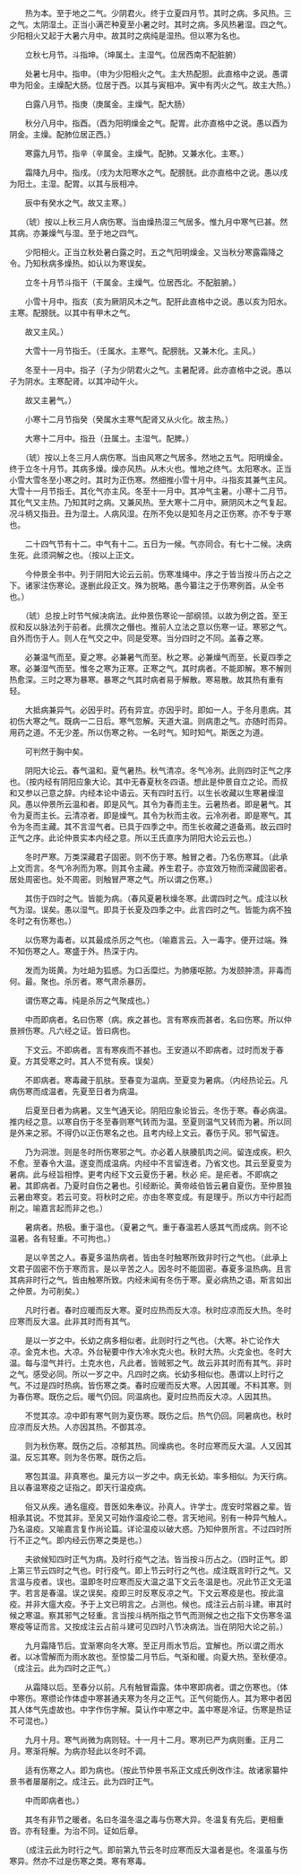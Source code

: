 <!-- { "loadSidebar": true } -->
　　热为本。至于地之二气。少阴君火。终于立夏四月节。其时之病。多风热。三之气。太阴湿土。正当小满芒种夏至小暑之时。其时之病。多风热暑湿。四之气。少阳相火又起于大暑六月中。故其时之病纯是湿热。但以寒为名也。

　　立秋七月节。斗指坤。（坤属土。主湿气。位居西南不配脏腑）

　　处暑七月中。指申。（申为少阳相火之气。主大热配胆。此直格中之说。愚谓申为阳金。主燥配大肠。位居于西。以其与寅相冲。寅中有丙火之气。故主大热。）

　　白露八月节。指庚（庚属金。主燥气。配大肠）

　　秋分八月中。指酉。（酉为阳明燥金之气。配胃。此亦直格中之说。愚以酉为阴金。主燥。配肺位居正西。）

　　寒露九月节。指辛（辛属金。主燥气。配肺。又兼水化。主寒。）

　　霜降九月中。指戌。（戌为太阳寒水之气。配膀胱。此亦直格中之说。愚以戌为阳土。主湿。配胃。以其与辰相冲。

　　辰中有癸水之气。故又主寒。）

　　（琥）按以上秋三月人病伤寒。当由燥热湿三气居多。惟九月中寒气已甚。然其病。亦兼燥气与湿。至于地之四气。

　　少阳相火。正当立秋处暑白露之时。五之气阳明燥金。又当秋分寒露霜降之令。乃知秋病多燥热。如认以为寒误矣。

　　立冬十月节斗指干（干属金。主燥气。位居西北。不配脏腑。）

　　小雪十月中。指亥（亥为厥阴风木之气。配肝此直格中之说。愚以亥为阳水。主寒。配膀胱。以其中有甲木之气。

　　故又主风。）

　　大雪十一月节指壬。（壬属水。主寒气。配膀胱。又兼木化。主风。）

　　冬至十一月中。指子（子为少阴君火之气。主暑配肾。此亦直格中之说。愚以子为阴水。主寒配肾。以其冲动午火。

　　故又主暑气。）

　　小寒十二月节指癸（癸属水主寒气配肾又从火化。故主热。）

　　大寒十二月中。指丑（丑属土。主湿气。配脾。）

　　（琥）按以上冬三月人病伤寒。当由风寒之气居多。然地之五气。阳明燥金。终于立冬十月节。其病多燥。燥亦风热。从木火也。惟地之终气。太阳寒水。正当小雪大雪冬至小寒之时。其时为正伤寒。然细推小雪十月中。斗指亥其兼气主风。大雪十一月节指壬。其化气亦主风。冬至十一月中。其冲气主暑。小寒十二月节。其化气又主热。乃知其时之病。又兼风热。至大寒十二月中。厥阴风木之气复起。况斗柄又指丑。丑为湿土。人病风湿。在所不免以是知冬月之正伤寒。亦不专于寒也。

　　二十四气节有十二。中气有十二。五日为一候。气亦同合。有七十二候。决病生死。此须洞解之也。（按以上正文。

　　今仲景全书中。列于阴阳大论云云前。伤寒准绳中。序之于皆当按斗历占之之下。诸家注伤寒论。遂删此段正文。殊为脱略。愚今纂注之于伤寒例首。从全书也。）

　　（琥）总按上时节气候决病法。此仲景伤寒论一部纲领。以故为例之首。至王叔和反以脉法列于前者。此撰次之僭也。推前人立法之意以伤寒一证。寒邪之气。自外而伤于人。则人在气交之中。同是受寒。当分四时之不同。盖春之寒。

　　必兼温气而至。夏之寒。必兼暑气而至。秋之寒。必兼燥气而至。长夏四季之寒。必兼湿气而至。惟冬之寒为正寒。正寒之气。其时病者。不能即解。寒不解则热愈深。三时之寒为暴寒。暴寒之气其时病者易于解散。寒易散。故其热有重有轻。

　　大抵病兼异气。必因乎时。药有异宜。亦因乎时。即如一人。于冬月患病。其初伤大寒之气。既病一二日后。寒气忽解。天道大温。则病患之气。亦随时而异。用药之道。不无少差。所以伤寒之称。一名时气。知时知气。斯医之为道。

　　可判然于胸中矣。

　　阴阳大论云。春气温和。夏气暑热。秋气清凉。冬气冷冽。此则四时正气之序也。（按内经有阴阳应象大论。其中无春夏秋冬四语。想此是仲景自立之论。而叔和又参以己意之辞。内经本论中语云。天有四时五行。以生长收藏以生寒暑燥湿风。愚以仲景所云温和者。即是风气。其令为春而主生。云暑热者。即是暑气。其令为夏而主长。云清凉者。即是燥气。其令为秋而主收。云冷冽者。即是寒气。其令为冬而主藏。其不言湿气者。已具于四季之中。而生长收藏之道备焉。故云四时正气之序。此论仲景实本内经之意。所以王氏直序为阴阳大论云云也。）

　　冬时严寒。万类深藏君子固密。则不伤于寒。触冒之者。乃名伤寒耳。（此承上文而言。冬气冷冽而为寒。则其令主藏。养生君子。亦宜效万物而深藏固密者。居处周密也。处不周密。则触冒严寒之气。所以谓之伤寒。）

　　其伤于四时之气。皆能为病。（春风夏暑秋燥冬寒。此谓四时之气。成注以秋气为湿。误矣。愚以湿气。即具于长夏及四季之中。此言四时之气。皆能为病不独冬时之有伤寒也。）

　　以伤寒为毒者。以其最成杀厉之气也。（喻嘉言云。入一毒字。便开过端。殊不知伤寒之人。寒盛于外。热深于内。

　　发而为斑黄。为吐衄为狐惑。为口舌糜烂。为肺痿呕脓。为发颐肿溃。非毒而何。最。聚也。杀厉者。寒气肃杀暴厉。

　　谓伤寒之毒。纯是杀厉之气聚成也。）

　　中而即病者。名曰伤寒（病。疾之甚也。言有寒疾而甚者。名曰伤寒。所以仲景辨伤寒。凡六经之证。皆曰病也。

　　下文云。不即病者。言有寒疾而不甚也。王安道以不即病者。过时而发于春夏。方其受寒之时。其人不觉有疾。误矣）

　　不即病者。寒毒藏于肌肤。至春变为温病。至夏变为暑病。（内经热论云。凡病伤寒而成温者。先夏至日者为病温。

　　后夏至日者为病暑。又生气通天论。阴阳应象论皆云。冬伤于寒。春必病温。推内经之意。以寒自伤于冬至春则寒气转而为温。至夏则温气又转而为暑。所以同是外来之邪。不得仍以正伤寒名之也。且考内经上文云。春伤于风。邪气留连。

　　乃为洞泄。则是冬时所伤寒邪之气。亦必着人肤腠肌肉之间。留连成疾。积久不愈。至春令大温。遂变而成温病。内经中不言留连者。乃省文也。其云至夏变为暑病。此与经旨相悖。更考内经下文云夏伤于暑。秋必 疟。是疟者。不即病之暑。其即病者。乃夏时自伤之暑也。引经断论。黄帝岐伯皆云暑自夏伤。至仲景独云暑由寒变。若云可变。将秋时之疟。亦由冬寒变成。有是理乎。所以方中行起而削之。喻嘉言起而非之也。）

　　暑病者。热极。重于温也。（夏暑之气。重于春温若人感其气而成病。则不论温暑。各有轻重。不可拘也。）

　　是以辛苦之人。春夏多温热病者。皆由冬时触寒所致非时行之气也。（此承上文君子固密不伤于寒而言。是以辛苦之人。因冬时不能固密。春夏多温热病。且言其病非时行之气。皆由触寒所致。内经未闻有冬伤于寒。夏必病热之语。斯言如出之仲景。为可削矣。）

　　凡时行者。春时应暖而反大寒。夏时应热而反大凉。秋时应凉而反大热。冬时应寒而反大温。此非其时而有其气。

　　是以一岁之中。长幼之病多相似者。此则时行之气也。（大寒。补亡论作大凉。金克木也。大凉。外台秘要中作大冷水克火也。秋时大热。火克金也。冬时大温。每与湿气并行。土克水也，凡此者。皆贼邪之气。故云非其时而有其气。非时之气。感受必同。所以一岁之中。凡四时之病。长幼多相似也。愚谓以上时行之气。不过是四时热病。皆伤寒之类。春时应暖而反大寒。人因其暖。不料其寒。则为春伤寒。既伤之后。暖气仍回。同温病也。夏时应热而反大凉。人因其热。

　　不觉其凉。凉中即有寒气则为夏伤寒。既伤之后。热气仍回。同暑病也。秋时应凉而反大热。人亦因其热。不御其凉。

　　则为秋伤寒。既伤之后。凉郁其热。同燥病也。冬时应寒而反大温。人又因其温。反忘其寒。则为冬伤寒。既伤之后。

　　寒包其温。非真寒也。巢元方以一岁之中。病无长幼。率多相似。为天行病。且以春温寒疫之证指之。即天行温疫病。

　　俗又从疾。通名瘟疫。昔医如朱奉议。孙真人。许学士。庞安时常器之辈。皆相承其说。不觉其非。至吴又可始作温疫论二卷。言天地间。别有一种异气触人。乃名温疫。又喻嘉言复作尚论篇。详论温疫以破大惑。乃知仲景所言。不过四时所行不正之气。即内经云伤寒之类是也。）

　　夫欲候知四时正气为病。及时行疫气之法。皆当按斗历占之。（四时正气。即上第三节云四时之气也。时行疫气。即上节云时行之气也。成注既言时行之气。又言温与疫者。误也。温即冬时应寒而反大温之温下文云冬温是也。况此节正文无温字。若言是春温。误之误矣。疫即三时反寒反凉之气。下文云寒疫是也。按此温疫。并非大瘟大疫。予于上文已明言之。占测也。候也。成注云占前斗建。审其时候之寒温。察其邪气之轻重。言当按斗柄所指之节气而测候之也之指下文伤寒冬温寒疫等证而言。又按成注云占前斗建可见四时八节决病法。当在阴阳大论之前。）

　　九月霜降节后。宜渐寒向冬大寒。至正月雨水节后。宜解也。所以谓之雨水者。以冰雪解而为雨水故也。至惊蛰二月节后。气渐和暖。向夏大热。至秋便凉。（成注云。此为四时之正气。）

　　从霜降以后。至春分以前。凡有触冒霜露。体中寒即病者。谓之伤寒也。（体中寒伤。寒缵论作体虚中寒甚通夫寒为冬月之正气。正气何能伤人。其为寒中者因其人体气先虚故也。中字作伤字解。莫认作中寒之中。盖中寒是冷证。伤寒是热证不可混也。）

　　九月十月。寒气尚微为病则轻。十一月十二月。寒冽已严为病则重。正月二月。寒渐将解。为病亦轻此以冬时不调。

　　适有伤寒之人。即为病也。（按此节仲景书系正文成氏例改作注。故诸家纂仲景书者屡屡削之。成注云。此为四时正气。

　　中而即病者也。）

　　其冬有非节之暖者。名曰冬温冬温之毒与伤寒大异。冬温复有先后。更相重沓。亦有轻重。为治不同。证如后章。

　　（成注云此为时行之气。即前第九节云冬时应寒而反大温者是也。冬温虽与伤寒异。然亦不过是伤寒之类。寒有寒毒。

